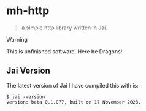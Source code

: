 # mh-http

> a simple http library written in Jai.

> [!WARNING]
> This is unfinished software. Here be Dragons!

## Jai Version
The latest version of Jai I have compiled this with is:
```console
$ jai -version
Version: beta 0.1.077, built on 17 November 2023.
```
